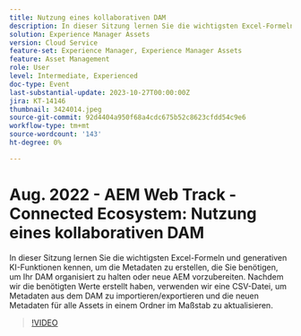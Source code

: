 ```yaml
---
title: Nutzung eines kollaborativen DAM
description: In dieser Sitzung lernen Sie die wichtigsten Excel-Formeln und generativen KI-Funktionen kennen, um die Metadaten zu erstellen, die Sie benötigen, um Ihr DAM organisiert zu halten oder neue AEM vorzubereiten. Nachdem wir die benötigten Werte erstellt haben, verwenden wir eine CSV-Datei, um Metadaten aus dem DAM zu importieren/exportieren und die neuen Metadaten für alle Assets in einem Ordner im Maßstab zu aktualisieren.
solution: Experience Manager Assets
version: Cloud Service
feature-set: Experience Manager, Experience Manager Assets
feature: Asset Management
role: User
level: Intermediate, Experienced
doc-type: Event
last-substantial-update: 2023-10-27T00:00:00Z
jira: KT-14146
thumbnail: 3424014.jpeg
source-git-commit: 92d4404a950f68a4cdc675b52c8623cfdd54c9e6
workflow-type: tm+mt
source-wordcount: '143'
ht-degree: 0%

---
```



# Aug. 2022 - AEM Web Track - Connected Ecosystem: Nutzung eines kollaborativen DAM

In dieser Sitzung lernen Sie die wichtigsten Excel-Formeln und generativen KI-Funktionen kennen, um die Metadaten zu erstellen, die Sie benötigen, um Ihr DAM organisiert zu halten oder neue AEM vorzubereiten. Nachdem wir die benötigten Werte erstellt haben, verwenden wir eine CSV-Datei, um Metadaten aus dem DAM zu importieren/exportieren und die neuen Metadaten für alle Assets in einem Ordner im Maßstab zu aktualisieren.

>[!VIDEO](https://video.tv.adobe.com/v/3424014/?learn=on)
